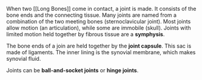 When two [[Long Bones]] come in contact, a joint is made. It consists of the bone ends and the connecting tissue. Many joints are named from a combination of the two meeting bones (sternoclavicular joint). Most joints allow motion (an articulation), while some are immobile (skull). Joints with limited motion held together by fibrous tissue are a **symphysis**.

The bone ends of a join are held together by the **joint capsule**. This sac is made of ligaments. The inner lining is the synovial membrane, which makes synovial fluid.

Joints can be **ball-and-socket joints** or **hinge joints**.